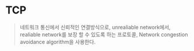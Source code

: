 TCP
===
> 네트워크 통신에서 신뢰적인 연결방식으로, unrealiable network에서, realiable network를 보장 할 수 있도록 하는 프로토콜,
> Network congestion avoidance algorithm을 사용한다.

